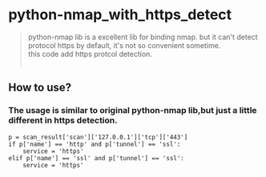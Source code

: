 # python-nmap_with_https_detect
> python-nmap lib is a excellent lib for binding nmap. but it can't detect protocol https by default, it's not so convenient sometime.<br>
> this code add https protcol detection.<br><br>
## How to use?
### The usage is similar to original python-nmap lib,but just a little different in https detection.
```
p = scan_result['scan']['127.0.0.1']['tcp']['443']
if p['name'] == 'http' and p['tunnel'] == 'ssl':
    service = 'https'
elif p['name'] == 'ssl' and p['tunnel'] == 'ssl':
    service = 'https'
```
